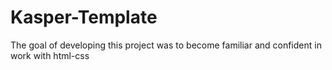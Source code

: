 # Kasper-Template
The goal of developing this project was to become familiar and confident in work with html-css
